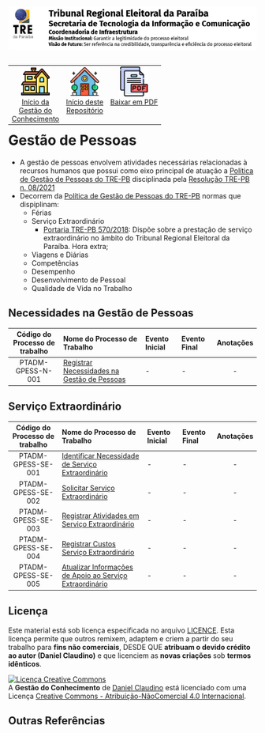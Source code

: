 ![center](../figuras/tre-pb-cabecalo-padrao-stic-coinf-seinf.png)

<table align="right" border="0">
  <tr>
    <td align="center" valign="top">
      <a href="https://github.com/dnlclaudino/gestao-do-conhecimento#readme">
        <img src="https://github.com/dnlclaudino/imagens/blob/master/icones/icone-casa3.png?raw=true" heigh="60" width="60"><br>Início da <br>Gestão do <br>Conhecimento
      </a>
    </td>
    <td align="center" valign="top">
      <a href="https://github.com/dnlclaudino/tre-pb-seinf-proc-trab-adm#readme">
        <img src="https://github.com/dnlclaudino/imagens/blob/master/icones/icone-casa2.png?raw=true" heigh="60" width="60"><br>Início deste <br>Repositório
      </a>
    </td>
    <td align="center" valign="top">
      <a href="https://github.com/dnlclaudino/tre-pb-seinf-proc-trab-adm#readme">
        <img src="https://github.com/dnlclaudino/imagens/blob/master/icones-aplicativos/pdf/pdf.png?raw=true" heigh="60" width="60"><br>Baixar em PDF
      </a>
    </td>
  </tr>
</table><br><br><br><br><br>

# Gestão de Pessoas

- A gestão de pessoas envolvem atividades necessárias relacionadas à recursos humanos que possui como eixo principal de atuação a [Política de Gestão de Pessoas do TRE-PB](https://apps.tre-pb.jus.br/normas-portal/doc?tipo=norma&cod=1552&nom=TRE-PB-resolucao-8-2021.pdf) disciplinada pela [Resolução TRE-PB n. 08/2021](https://apps.tre-pb.jus.br/normas-portal/doc?tipo=norma&cod=1552&nom=TRE-PB-resolucao-8-2021.pdf)
- Decorrem da [Política de Gestão de Pessoas do TRE-PB](https://apps.tre-pb.jus.br/normas-portal/doc?tipo=norma&cod=1552&nom=TRE-PB-resolucao-8-2021.pdf) normas que dispiplinam:
  - Férias
  - Serviço Extraordinário
    - [Portaria TRE-PB 570/2018](https://apps.tre-pb.jus.br/normas-portal/doc?tipo=texto&cod=1163&codTC=59): Dispõe sobre a prestação de serviço extraordinário no âmbito do Tribunal Regional Eleitoral da Paraíba. Hora extra; 
  - Viagens e Diárias
  - Competências
  - Desempenho
  - Desenvolvimento de Pessoal
  - Qualidade de Vida no Trabalho

## Necessidades na Gestão de Pessoas

| Código do<br>Processo de trabalho | Nome do Processo de Trabalho | Evento Inicial | Evento Final | Anotações |
|:---:|:---|:---|:---|:---:|
|PTADM-GPESS-N-001|[Registrar Necessidades na Gestão de Pessoas]()|-|-|-|

## Serviço Extraordinário

| Código do<br>Processo de trabalho | Nome do Processo de Trabalho | Evento Inicial | Evento Final | Anotações |
|:---:|:---|:---|:---|:---:|
|PTADM-GPESS-SE-001|[Identificar Necessidade de Serviço Extraordinário]()|-|-|-|
|PTADM-GPESS-SE-002|[Solicitar Serviço Extraordinário]()|-|-|-|
|PTADM-GPESS-SE-003|[Registrar Atividades em Serviço Extraordinário]()|-|-|-|
|PTADM-GPESS-SE-004|[Registrar Custos Serviço Extraordinário]()|-|-|-|
|PTADM-GPESS-SE-005|[Atualizar Informações de Apoio ao Serviço Extraordinário]()|-|-|-|

## Licença

Este material está sob licença especificada no arquivo [LICENCE](../LICENSE). Esta licença permite que outros remixem, adaptem e criem a partir do seu trabalho para **fins não comerciais**, DESDE QUE **atribuam o devido crédito ao autor (Daniel Claudino)** e que licenciem as **novas criações** sob **termos idênticos**.

<a rel="license" href="http://creativecommons.org/licenses/by-nc/4.0/"><img alt="Licença Creative Commons" style="border-width:0" src="https://i.creativecommons.org/l/by-nc/4.0/88x31.png" /></a><br /><span xmlns:dct="http://purl.org/dc/terms/" href="http://purl.org/dc/dcmitype/Text" property="dct:title" rel="dct:type">A <b>Gestão do Conhecimento</b></span> de <a xmlns:cc="http://creativecommons.org/ns#" href="https://github.com/dnlclaudino/gestao-do-conhecimento" property="cc:attributionName" rel="cc:attributionURL">Daniel Claudino</a> está licenciado com uma Licença <a rel="license" href="http://creativecommons.org/licenses/by-nc/4.0/">Creative Commons - Atribuição-NãoComercial 4.0 Internacional</a>.

## Outras Referências
